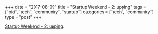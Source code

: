 +++
date = "2017-08-09"
title = "Startup Weekend - 2: upping"
tags = ["old", "tech", "community", "startup"]
categories = ["tech", "community"]
type = "post"
+++

[Startup Weekend - 2: upping](https://medium.com/@atmosmps/startup-weekend-parte-2-upping-9e4716cb8f43).
